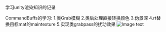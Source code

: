 学习unity渲染知识的记录


CommandBuffs的学习:
1.类Grab模糊
2.类后处理直接转换颜色
3.伪景深
4.rt替换目标mat的maintexture
5.实现类grabpass的扰动效果
![Image text](https://imgtu.com/i/TArc3n)

